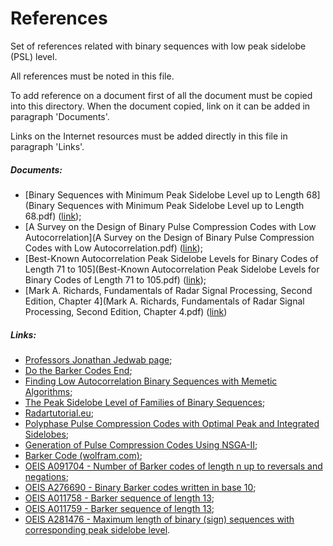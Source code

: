 References
==========
Set of references related with binary sequences with low peak sidelobe (PSL) level.

All references must be noted in this file.

To add reference on a document first of all the document must be copied into this directory.
When the document copied, link on it can be added in paragraph 'Documents'.

Links on the Internet resources must be added directly in this file in paragraph 'Links'.

##### Documents:
- [Binary Sequences with Minimum Peak Sidelobe Level up to Length 68](Binary Sequences with Minimum Peak Sidelobe Level up to Length 68.pdf) ([link](http://arxiv.org/pdf/1212.4930.pdf));
- [A Survey on the Design of Binary Pulse Compression Codes with Low Autocorrelation](A Survey on the Design of Binary Pulse Compression Codes with Low Autocorrelation.pdf) ([link](http://cdn.intechopen.com/pdfs/9713/InTech-A_survey_on_the_design_of_binary_pulse_compression_codes_with_low_autocorrelation.pdf));
- [Best-Known Autocorrelation Peak Sidelobe Levels for Binary Codes of Length 71 to 105](Best-Known Autocorrelation Peak Sidelobe Levels for Binary Codes of Length 71 to 105.pdf) ([link](http://norbertwiener.umd.edu/crowds/documents/best_known_binary.pdf));
- [Mark A. Richards, Fundamentals of Radar Signal Processing, Second Edition, Chapter 4](Mark A. Richards, Fundamentals of Radar Signal Processing, Second Edition, Chapter 4.pdf) ([link](http://users.ece.gatech.edu/~mrichard/Ch4_FRSP2e.pdf))

##### Links:
- [Professors Jonathan Jedwab page](http://people.math.sfu.ca/~jed/);
- [Do the Barker Codes End](http://www.math.wpi.edu/MPI2008/TSC/TSC-MPI.pdf);
- [Finding Low Autocorrelation Binary Sequences with Memetic Algorithms](http://www.lcc.uma.es/~ccottap/papers/labsASC.pdf);
- [The Peak Sidelobe Level of Families of Binary Sequences](http://www.idmercer.com/jedwab-yoshida06.pdf);
- [Radartutorial.eu](http://www.radartutorial.eu/08.transmitters/Intrapulse%20Modulation.en.html);
- [Polyphase Pulse Compression Codes with Optimal Peak and Integrated Sidelobes](http://www.norbertwiener.umd.edu/crowds/documents/polyphase_pulse_comprssion_codes_with_optimal_sidelobes.pdf);
- [Generation of Pulse Compression Codes Using NSGA-II](http://dspace.nitrkl.ac.in/dspace/bitstream/2080/1112/1/aks2fin.pdf);
- [Barker Code (wolfram.com)](http://mathworld.wolfram.com/BarkerCode.html);
- [OEIS A091704 - Number of Barker codes of length n up to reversals and negations](https://oeis.org/A091704);
- [OEIS A276690 - Binary Barker codes written in base 10](https://oeis.org/A276690);
- [OEIS A011758 - Barker sequence of length 13](https://oeis.org/A011758);
- [OEIS A011759 - Barker sequence of length 13](https://oeis.org/A011759);
- [OEIS A281476 - Maximum length of binary (sign) sequences with corresponding peak sidelobe level](https://oeis.org/A281476).
